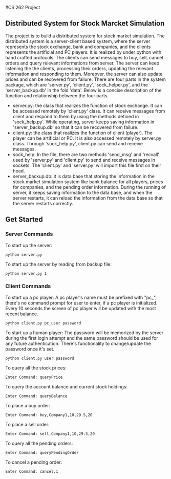 #CS 262 Project
## Distributed System for Stock Marcket Simulation
The project is to build a distributed system for stock market simulation. The distributed system is a server-client based system, where the server represents the stock exchange, bank and companies, and the clients represents the artificial and PC players. It is realized by under python with hand crafted protocols. The clients can send messages to buy, sell, cancel orders and query relevant informations from server. The server can keep listening the the clients, processing their orders, updating the relevant information and responding to them. Moreover, the server can also update prices and can be recovered from failure. There are four parts in the system package, which are 'server.py', 'client.py', 'sock_helper.py', and the 'server_backup.db' in the fold 'data'. Below is a concise description of the function and relationship between the four parts.

- server.py:  the class that realizes the function of stock exchange. It can be accessed remotely by 'client.py' class. It can receive messages from client and respond to them by using the methods defined in 'sock_help.py'. While operating, server keeps saving information in 'server_backup.db' so that it can be recovered from failure.
- client.py:  the class that realizes the function of client (player). The player can be artificial or PC. It is also accessed remotely by server.py class. Through 'sock_help.py', client.py can send and receive messages.
- sock_help:  In the file, there are two methods 'send_msg' and 'recvall' used by 'server.py' and 'client.py' to send and receive messages in sockets. The 'client.py' and 'server.py' will import this file first on their head.
- server_backup.db: it is data base that storing the information in the stock market simulation system like bank balance for all players, prices for companies, and the pending order information. During the running of server, it keeps saving information to the data base, and when the server restarts, it can reload the information from the data base so that the server restarts correctly.


## Get Started
### Server Commands
To start up the server:

    python server.py



To start up the server by reading from backup file:

    python server.py 1


### Client Commands
To start up a pc player:
A pc player's name must be prefixed with "pc_", there's no command prompt for user to enter, if a pc player is initialized. Every 10 seconds the screen of pc player will be updated with the most recent balance.

    python client.py pc_user password



To start up a human player:
The password will be memorized by the server during the first login attempt and the same password should be used for any future authentication. There's functionality to change/update the password once it's set. 

    python client.py user password



To query all the stock prices:

    Enter Command: queryPrice



To query the account balance and current stock holdings:

    Enter Command: queryBalance



To place a buy order:

    Enter Command: buy,Company1,10,29.5,20



To place a sell order:

    Enter Command: sell,Company1,10,29.5,20



To query all the pending orders:

    Enter Command: queryPendingOrder



To cancel a pending order:

    Enter Command: cancel,1

